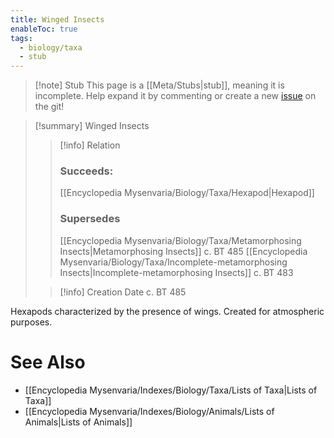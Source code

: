 ```yaml
---
title: Winged Insects
enableToc: true
tags:
  - biology/taxa
  - stub
---
```


> [!note] Stub
> This page is a [[Meta/Stubs|stub]], meaning it is incomplete. Help expand it by commenting or create a new [issue](https://github.com/RagtimeGal/quartz--encyclopedia-mysenvaria/issues/new/choose) on the git!


> [!summary] Winged Insects
> > [!info] Relation
> > ### Succeeds:
> > [[Encyclopedia Mysenvaria/Biology/Taxa/Hexapod|Hexapod]]
> > ### Supersedes 
> > [[Encyclopedia Mysenvaria/Biology/Taxa/Metamorphosing Insects|Metamorphosing Insects]] c. BT 485
> > [[Encyclopedia Mysenvaria/Biology/Taxa/Incomplete-metamorphosing Insects|Incomplete-metamorphosing Insects]] c. BT 483
>
> > [!info] Creation Date
> > c. BT 485

Hexapods characterized by the presence of wings. Created for atmospheric purposes.

# See Also
- [[Encyclopedia Mysenvaria/Indexes/Biology/Taxa/Lists of Taxa|Lists of Taxa]]
- [[Encyclopedia Mysenvaria/Indexes/Biology/Animals/Lists of Animals|Lists of Animals]]
